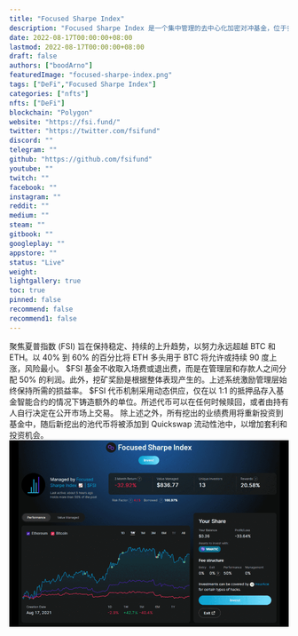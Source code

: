 ```yaml
---
title: "Focused Sharpe Index"
description: "Focused Sharpe Index 是一个集中管理的去中心化加密对冲基金，位于多边形侧链上，由 dHEDGE 提供支持。"
date: 2022-08-17T00:00:00+08:00
lastmod: 2022-08-17T00:00:00+08:00
draft: false
authors: ["boodArno"]
featuredImage: "focused-sharpe-index.png"
tags: ["DeFi","Focused Sharpe Index"]
categories: ["nfts"]
nfts: ["DeFi"]
blockchain: "Polygon"
website: "https://fsi.fund/"
twitter: "https://twitter.com/fsifund"
discord: ""
telegram: ""
github: "https://github.com/fsifund"
youtube: ""
twitch: ""
facebook: ""
instagram: ""
reddit: ""
medium: ""
steam: ""
gitbook: ""
googleplay: ""
appstore: ""
status: "Live"
weight: 
lightgallery: true
toc: true
pinned: false
recommend: false
recommend1: false
---
```

聚焦夏普指数 (FSI) 旨在保持稳定、持续的上升趋势，以努力永远超越 BTC 和 ETH。以 40% 到 60% 的百分比将 ETH 多头用于 BTC 将允许或持续 90 度上涨，风险最小。
$FSI 基金不收取入场费或退出费，而是在管理层和存款人之间分配 50% 的利润。此外，挖矿奖励是根据整体表现产生的。上述系统激励管理层始终保持所需的损益率。
$FSI 代币机制采用动态供应，仅在以 1:1 的抵押品存入基金智能合约的情况下铸造额外的单位。所述代币可以在任何时候赎回，或者由持有人自行决定在公开市场上交易。
除上述之外，所有挖出的业绩费用将重新投资到基金中，随后新挖出的池代币将被添加到 Quickswap 流动性池中，以增加套利和投资机会。![focusedsharpeindex-dapp-defi-matic-image1_377e25e0fda5904aecf1a24aeccb53f5](focusedsharpeindex-dapp-defi-matic-image1_377e25e0fda5904aecf1a24aeccb53f5.png)